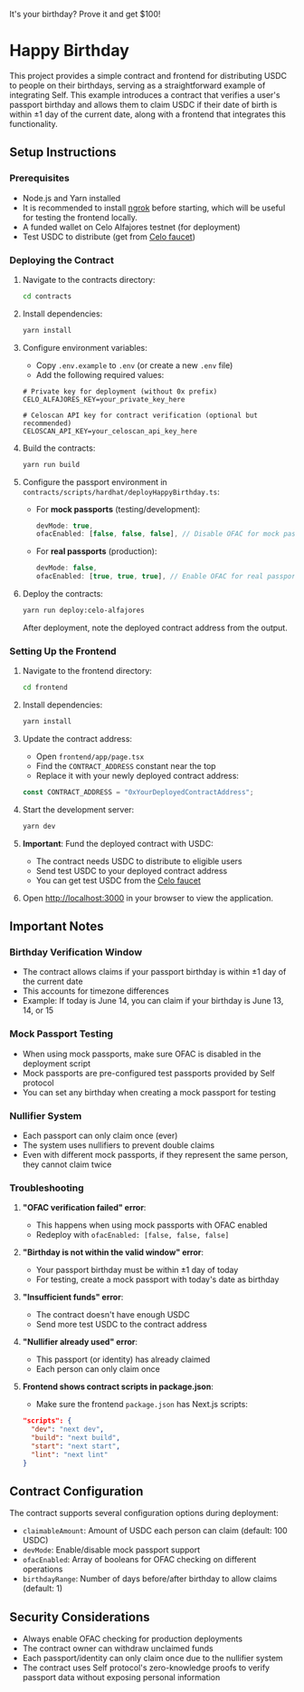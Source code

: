 It's your birthday? Prove it and get $100!

# Happy Birthday

This project provides a simple contract and frontend for distributing USDC to people on their birthdays, serving as a straightforward example of integrating Self.
This example introduces a contract that verifies a user's passport birthday and allows them to claim USDC if their date of birth is within ±1 day of the current date, along with a frontend that integrates this functionality.

## Setup Instructions

### Prerequisites

- Node.js and Yarn installed
- It is recommended to install [ngrok](https://ngrok.com/) before starting, which will be useful for testing the frontend locally.
- A funded wallet on Celo Alfajores testnet (for deployment)
- Test USDC to distribute (get from [Celo faucet](https://faucet.celo.org))

### Deploying the Contract

1. Navigate to the contracts directory:
   ```bash
   cd contracts
   ```

2. Install dependencies:
   ```bash
   yarn install
   ```

3. Configure environment variables:
   - Copy `.env.example` to `.env` (or create a new `.env` file)
   - Add the following required values:
   ```env
   # Private key for deployment (without 0x prefix)
   CELO_ALFAJORES_KEY=your_private_key_here
   
   # Celoscan API key for contract verification (optional but recommended)
   CELOSCAN_API_KEY=your_celoscan_api_key_here
   ```

4. Build the contracts:
   ```bash
   yarn run build
   ```

5. Configure the passport environment in `contracts/scripts/hardhat/deployHappyBirthday.ts`:
   - For **mock passports** (testing/development):
     ```javascript
     devMode: true,
     ofacEnabled: [false, false, false], // Disable OFAC for mock passports
     ```
   - For **real passports** (production):
     ```javascript
     devMode: false,
     ofacEnabled: [true, true, true], // Enable OFAC for real passports
     ```

6. Deploy the contracts:
   ```bash
   yarn run deploy:celo-alfajores
   ```
   
   After deployment, note the deployed contract address from the output.

### Setting Up the Frontend

1. Navigate to the frontend directory:
   ```bash
   cd frontend
   ```

2. Install dependencies:
   ```bash
   yarn install
   ```

3. Update the contract address:
   - Open `frontend/app/page.tsx`
   - Find the `CONTRACT_ADDRESS` constant near the top
   - Replace it with your newly deployed contract address:
   ```javascript
   const CONTRACT_ADDRESS = "0xYourDeployedContractAddress";
   ```

4. Start the development server:
   ```bash
   yarn dev
   ```

5. **Important**: Fund the deployed contract with USDC:
   - The contract needs USDC to distribute to eligible users
   - Send test USDC to your deployed contract address
   - You can get test USDC from the [Celo faucet](https://faucet.celo.org)

6. Open [http://localhost:3000](http://localhost:3000) in your browser to view the application.

## Important Notes

### Birthday Verification Window
- The contract allows claims if your passport birthday is within ±1 day of the current date
- This accounts for timezone differences
- Example: If today is June 14, you can claim if your birthday is June 13, 14, or 15

### Mock Passport Testing
- When using mock passports, make sure OFAC is disabled in the deployment script
- Mock passports are pre-configured test passports provided by Self protocol
- You can set any birthday when creating a mock passport for testing

### Nullifier System
- Each passport can only claim once (ever)
- The system uses nullifiers to prevent double claims
- Even with different mock passports, if they represent the same person, they cannot claim twice

### Troubleshooting

1. **"OFAC verification failed" error**:
   - This happens when using mock passports with OFAC enabled
   - Redeploy with `ofacEnabled: [false, false, false]`

2. **"Birthday is not within the valid window" error**:
   - Your passport birthday must be within ±1 day of today
   - For testing, create a mock passport with today's date as birthday

3. **"Insufficient funds" error**:
   - The contract doesn't have enough USDC
   - Send more test USDC to the contract address

4. **"Nullifier already used" error**:
   - This passport (or identity) has already claimed
   - Each person can only claim once

5. **Frontend shows contract scripts in package.json**:
   - Make sure the frontend `package.json` has Next.js scripts:
   ```json
   "scripts": {
     "dev": "next dev",
     "build": "next build",
     "start": "next start",
     "lint": "next lint"
   }
   ```

## Contract Configuration

The contract supports several configuration options during deployment:

- `claimableAmount`: Amount of USDC each person can claim (default: 100 USDC)
- `devMode`: Enable/disable mock passport support
- `ofacEnabled`: Array of booleans for OFAC checking on different operations
- `birthdayRange`: Number of days before/after birthday to allow claims (default: 1)

## Security Considerations

- Always enable OFAC checking for production deployments
- The contract owner can withdraw unclaimed funds
- Each passport/identity can only claim once due to the nullifier system
- The contract uses Self protocol's zero-knowledge proofs to verify passport data without exposing personal information